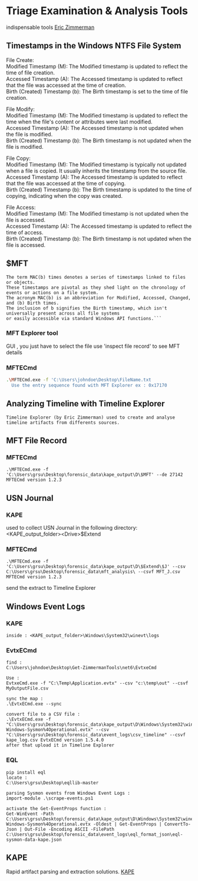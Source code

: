 # Triage Examination & Analysis Tools

indispensable tools
[Eric Zimmerman](https://ericzimmerman.github.io/#!index.md)

## Timestamps in the Windows NTFS File System
  File Create: \
        Modified Timestamp (M): The Modified timestamp is updated to reflect the time of file creation. \
        Accessed Timestamp (A): The Accessed timestamp is updated to reflect that the file was accessed at the time of creation. \
        Birth (Created) Timestamp (b): The Birth timestamp is set to the time of file creation. 

  File Modify: \
        Modified Timestamp (M): The Modified timestamp is updated to reflect the time when the file's content or attributes were last modified. \
        Accessed Timestamp (A): The Accessed timestamp is not updated when the file is modified. \
        Birth (Created) Timestamp (b): The Birth timestamp is not updated when the file is modified. 

  File Copy: \
        Modified Timestamp (M): The Modified timestamp is typically not updated when a file is copied. It usually inherits the timestamp from the source file. \
        Accessed Timestamp (A): The Accessed timestamp is updated to reflect that the file was accessed at the time of copying. \
        Birth (Created) Timestamp (b): The Birth timestamp is updated to the time of copying, indicating when the copy was created. 

  File Access: \
        Modified Timestamp (M): The Modified timestamp is not updated when the file is accessed. \
        Accessed Timestamp (A): The Accessed timestamp is updated to reflect the time of access. \
        Birth (Created) Timestamp (b): The Birth timestamp is not updated when the file is accessed. 
        
## $MFT
```
The term MAC(b) times denotes a series of timestamps linked to files or objects. 
These timestamps are pivotal as they shed light on the chronology of events or actions on a file system. 
The acronym MAC(b) is an abbreviation for Modified, Accessed, Changed, and (b) Birth times. 
The inclusion of b signifies the Birth timestamp, which isn't universally present across all file systems 
or easily accessible via standard Windows API functions.```
```

### MFT Explorer tool
GUI , you just have to select the file
use 'inspect file record' to see MFT details

### MFTECmd
```bash
.\MFTECmd.exe -f 'C:\Users\johndoe\Desktop\FileName.txt
  Use the entry sequence found with MFT Explorer ex : 0x17170
```

## Analyzing Timeline with Timeline Explorer
```
Timeline Explorer (by Eric Zimmerman) used to create and analyse timeline artifacts from differents sources. 
```

## MFT File Record
### MFTECmd
```
.\MFTECmd.exe -f 'C:\Users\grsu\Desktop\forensic_data\kape_output\D\$MFT' --de 27142 MFTECmd version 1.2.3
```

## USN Journal
### KAPE
used to collect USN Journal in the following directory: <KAPE_output_folder>\<Drive>\$Extend
### MFTECmd
```
.\MFTECmd.exe -f 'C:\Users\grsu\Desktop\forensic_data\kape_output\D\$Extend\$J' --csv C:\Users\grsu\Desktop\forensic_data\mft_analysis\ --csvf MFT_J.csv MFTECmd version 1.2.3
```
send the extract to Timeline Explorer 

## Windows Event Logs
### KAPE
```
inside : <KAPE_output_folder>\Windows\System32\winevt\logs
```

### EvtxECmd
```
find :
C:\Users\johndoe\Desktop\Get-ZimmermanTools\net6\EvtxeCmd

Use :
EvtxeCmd.exe -f "C:\Temp\Application.evtx" --csv "c:\temp\out" --csvf MyOutputFile.csv 

sync the map : 
.\EvtxECmd.exe --sync 

convert file to a CSV file :
.\EvtxECmd.exe -f "C:\Users\grsu\Desktop\forensic_data\kape_output\D\Windows\System32\winevt\logs\Microsoft-Windows-Sysmon%4Operational.evtx" --csv "C:\Users\grsu\Desktop\forensic_data\event_logs\csv_timeline" --csvf kape_log.csv EvtxECmd version 1.5.4.0
after that upload it in Timeline Explorer
```

### EQL
```
pip install eql
locate :
C:\Users\grsu\Desktop\eqllib-master

parsing Sysmon events from Windows Event Logs :
import-module .\scrape-events.ps1

activate the Get-EventProps function :
Get-WinEvent -Path C:\Users\grsu\Desktop\forensic_data\kape_output\D\Windows\System32\winevt\logs\Microsoft-Windows-Sysmon%4Operational.evtx -Oldest | Get-EventProps | ConvertTo-Json | Out-File -Encoding ASCII -FilePath C:\Users\grsu\Desktop\forensic_data\event_logs\eql_format_json\eql-sysmon-data-kape.json
```

## KAPE
Rapid artifact parsing and extraction solutions.
[KAPE](https://www.kroll.com/en/services/cyber-risk/incident-response-litigation-support/kroll-artifact-parser-extractor-kape)



















